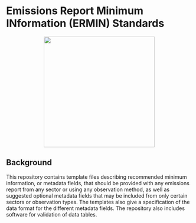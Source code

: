 # Emissions Report Minimum INformation (ERMIN) Standards
<p align="center">
  <img src="https://github.com/knights-lab/ermin-standards/blob/main/images/ermin-square-logo.jpg?raw=true" width="300" height="300">
</p>

## Background
This repository contains template files describing recommended minimum information, or metadata fields, that should be provided with any emissions report from any sector or using any observation method, as well as suggested optional metadata fields that may be included from only certain sectors or observation types. The templates also give a specification of the data format for the different metadata fields. The repository also includes software for validation of data tables.
